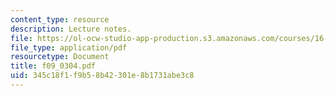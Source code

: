 ```yaml
---
content_type: resource
description: Lecture notes.
file: https://ol-ocw-studio-app-production.s3.amazonaws.com/courses/16-01-unified-engineering-i-ii-iii-iv-fall-2005-spring-2006/345c18f1f9b58b42301e8b1731abe3c8_f09_0304.pdf
file_type: application/pdf
resourcetype: Document
title: f09_0304.pdf
uid: 345c18f1-f9b5-8b42-301e-8b1731abe3c8
---
```

